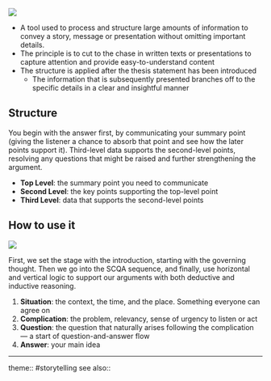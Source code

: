 ![](https://substackcdn.com/image/fetch/w_1456,c_limit,f_auto,q_auto:good,fl_progressive:steep/https%3A%2F%2Fbucketeer-e05bbc84-baa3-437e-9518-adb32be77984.s3.amazonaws.com%2Fpublic%2Fimages%2F81864a43-8f70-4150-ad0b-cbb3a7c75db3_1204x598.png)

- A tool used to process and structure large amounts of information to convey a story, message or presentation without omitting important details.
- The principle is to cut to the chase in written texts or presentations to capture attention and provide easy-to-understand content
- The structure is applied after the thesis statement has been introduced
	- The information that is subsequently presented branches off to the specific details in a clear and insightful manner

## Structure
You begin with the answer first, by communicating your summary point (giving the listener a chance to absorb that point and see how the later points support it). Third-level data supports the second-level points, resolving any questions that might be raised and further strengthening the argument.

- **Top Level**: the summary point you need to communicate
- **Second Level**: the key points supporting the top-level point
- **Third Level**: data that supports the second-level points

## How to use it
![](https://substackcdn.com/image/fetch/w_1456,c_limit,f_auto,q_auto:good,fl_progressive:steep/https%3A%2F%2Fbucketeer-e05bbc84-baa3-437e-9518-adb32be77984.s3.amazonaws.com%2Fpublic%2Fimages%2F70850239-0499-4d7f-bf85-facc788fa226_1157x704.png)

First, we set the stage with the introduction, starting with the governing thought. Then we go into the SCQA sequence, and finally, use horizontal and vertical logic to support our arguments with both deductive and inductive reasoning.

1. **Situation**: the context, the time, and the place. Something everyone can agree on
2. **Complication**: the problem, relevancy, sense of urgency to listen or act
3. **Question**: the question that naturally arises following the complication — a start of question-and-answer flow
4. **Answer**: your main idea

***
theme:: #storytelling
see also::